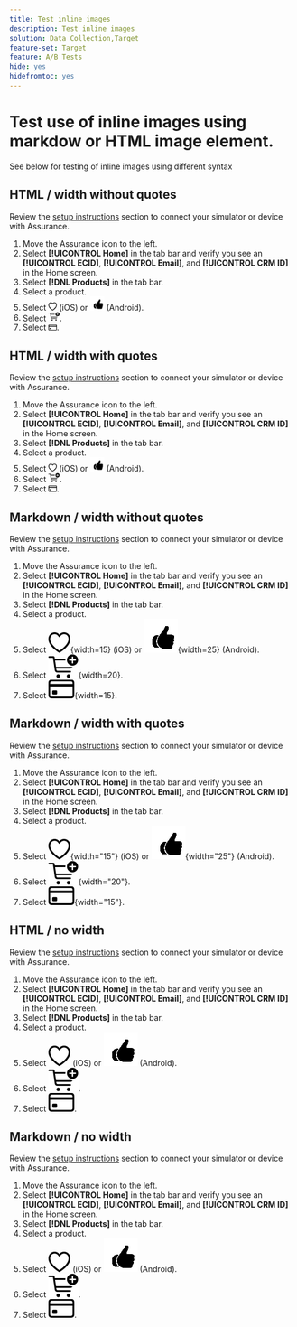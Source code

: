 ```yaml
---
title: Test inline images
description: Test inline images
solution: Data Collection,Target
feature-set: Target
feature: A/B Tests
hide: yes
hidefromtoc: yes
---
```


# Test use of inline images using markdow or HTML image element.

See below for testing of inline images using different syntax


## HTML / width without quotes

Review the [setup instructions](assurance.md#connecting-to-a-session) section to connect your simulator or device with Assurance.

1. Move the Assurance icon to the left.
1. Select **[!UICONTROL Home]** in the tab bar and verify you see an **[!UICONTROL ECID]**, **[!UICONTROL Email]**, and **[!UICONTROL CRM ID]** in the Home screen.
1. Select **[!DNL Products]** in the tab bar.
1. Select a product.
1. Select <img src="assets/saveforlater.png" width=15> (iOS) or <img src="assets/heart.png" width=25> (Android).
1. Select <img src="assets/addtocart.png" width=20>.
1. Select <img src="assets/purchase.png" width=15>.


## HTML / width with quotes

Review the [setup instructions](assurance.md#connecting-to-a-session) section to connect your simulator or device with Assurance.

1. Move the Assurance icon to the left.
1. Select **[!UICONTROL Home]** in the tab bar and verify you see an **[!UICONTROL ECID]**, **[!UICONTROL Email]**, and **[!UICONTROL CRM ID]** in the Home screen.
1. Select **[!DNL Products]** in the tab bar.
1. Select a product.
1. Select <img src="assets/saveforlater.png" width="15"> (iOS) or <img src="assets/heart.png" width="25"> (Android).
1. Select <img src="assets/addtocart.png" width="20">.
1. Select <img src="assets/purchase.png" width="15">.



## Markdown / width without quotes

Review the [setup instructions](assurance.md#connecting-to-a-session) section to connect your simulator or device with Assurance.

1. Move the Assurance icon to the left.
1. Select **[!UICONTROL Home]** in the tab bar and verify you see an **[!UICONTROL ECID]**, **[!UICONTROL Email]**, and **[!UICONTROL CRM ID]** in the Home screen.
1. Select **[!DNL Products]** in the tab bar.
1. Select a product.
1. Select ![Save for later](assets/saveforlater.png){width=15} (iOS) or ![Save for later](assets/heart.png){width=25} (Android).
1. Select ![Add to cart](assets/addtocart.png){width=20}.
1. Select ![Purchase](assets/purchase.png){width=15}.


## Markdown / width with quotes

Review the [setup instructions](assurance.md#connecting-to-a-session) section to connect your simulator or device with Assurance.

1. Move the Assurance icon to the left.
1. Select **[!UICONTROL Home]** in the tab bar and verify you see an **[!UICONTROL ECID]**, **[!UICONTROL Email]**, and **[!UICONTROL CRM ID]** in the Home screen.
1. Select **[!DNL Products]** in the tab bar.
1. Select a product.
1. Select ![Save for later](assets/saveforlater.png){width="15"} (iOS) or ![Save for later](assets/heart.png){width="25"} (Android).
1. Select ![Add to cart](assets/addtocart.png){width="20"}.
1. Select ![Purchase](assets/purchase.png){width="15"}.


## HTML / no width

Review the [setup instructions](assurance.md#connecting-to-a-session) section to connect your simulator or device with Assurance.

1. Move the Assurance icon to the left.
1. Select **[!UICONTROL Home]** in the tab bar and verify you see an **[!UICONTROL ECID]**, **[!UICONTROL Email]**, and **[!UICONTROL CRM ID]** in the Home screen.
1. Select **[!DNL Products]** in the tab bar.
1. Select a product.
1. Select <img src="assets/saveforlater.png"> (iOS) or <img src="assets/heart.png"> (Android).
1. Select <img src="assets/addtocart.png">.
1. Select <img src="assets/purchase.png">.


## Markdown / no width

Review the [setup instructions](assurance.md#connecting-to-a-session) section to connect your simulator or device with Assurance.

1. Move the Assurance icon to the left.
1. Select **[!UICONTROL Home]** in the tab bar and verify you see an **[!UICONTROL ECID]**, **[!UICONTROL Email]**, and **[!UICONTROL CRM ID]** in the Home screen.
1. Select **[!DNL Products]** in the tab bar.
1. Select a product.
1. Select ![Save for later](assets/saveforlater.png) (iOS) or ![Save for later](assets/heart.png) (Android).
1. Select ![Add to cart](assets/addtocart.png).
1. Select ![Purchase](assets/purchase.png).

